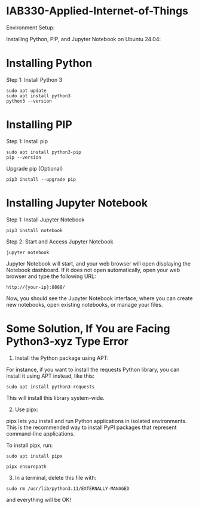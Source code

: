 # IAB330-Applied-Internet-of-Things

Environment Setup: 

Installing Python, PIP, and Jupyter Notebook on Ubuntu 24.04: 

# Installing Python

Step 1: Install Python 3
~~~
sudo apt update
sudo apt install python3
python3 --version
~~~

# Installing PIP

Step 1: Install pip

~~~
sudo apt install python3-pip
pip --version
~~~

Upgrade pip (Optional)

~~~
pip3 install --upgrade pip
~~~

# Installing Jupyter Notebook

Step 1: Install Jupyter Notebook

~~~
pip3 install notebook
~~~

Step 2: Start and Access Jupyter Notebook

~~~
jupyter notebook
~~~

Jupyter Notebook will start, and your web browser will open displaying the Notebook dashboard. If it does not open automatically, open your web browser and type the following URL:

~~~
http://{your-ip}:8888/
~~~

Now, you should see the Jupyter Notebook interface, where you can create new notebooks, open existing notebooks, or manage your files.




# Some Solution, If You are Facing Python3-xyz Type Error 


1. Install the Python package using APT:
   
For instance, if you want to install the requests Python library, you can install it using APT instead, like this:

~~~
sudo apt install python3-requests
~~~

This will install this library system-wide.



2. Use pipx:
   
pipx lets you install and run Python applications in isolated environments. This is the recommended way to install PyPI packages that represent command-line applications.

To install pipx, run:

~~~
sudo apt install pipx
~~~
~~~
pipx ensurepath
~~~



3. In a terminal, delete this file with:

~~~
sudo rm /usr/lib/python3.11/EXTERNALLY-MANAGED
~~~

and everything will be OK!


